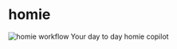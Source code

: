 # homie
![homie workflow](https://github.com/4alldevsco/.github/workflows/rust.yml/badge.svg)
Your day to day homie copilot
